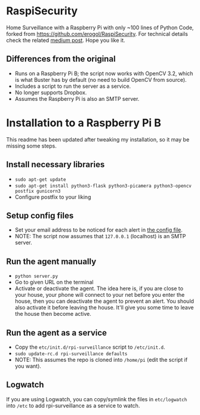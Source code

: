 # RaspiSecurity
Home Surveillance with a Raspberry Pi with only ~100 lines of Python Code, forked from https://github.com/erogol/RaspiSecurity.
For technical details check the related [medium post](https://hackernoon.com/raspberrypi-home-surveillance-with-only-150-lines-of-python-code-2701bd0373c9). Hope you like it.

## Differences from the original
- Runs on a Raspberry Pi B; the script now works with OpenCV 3.2, which is what Buster has by default (no need to build OpenCV from source).
- Includes a script to run the server as a service.
- No longer supports Dropbox.
- Assumes the Raspberry Pi is also an SMTP server.

# Installation to a Raspberry Pi B

This readme has been updated after tweaking my installation, so it may be missing some steps.

## Install necessary libraries

- ```sudo apt-get update```
- ```sudo apt-get install python3-flask python3-picamera python3-opencv postfix gunicorn3```
- Configure postfix to your liking

## Setup config files
- Set your email address to be noticed for each alert in [the config file](conf.json).
- NOTE: The script now assumes that ```127.0.0.1``` (localhost) is an SMTP server.

## Run the agent manually
- ```python server.py ```
- Go to given URL on the terminal
- Activate or deactivate the agent. The idea here is, if you are close to your house, your phone will connect to your net before you enter the house,
then you can deactivate the agent to prevent an alert. You should also activate it before leaving the house. It'll give you some time to leave the house then become active.

## Run the agent as a service
- Copy the ```etc/init.d/rpi-surveillance``` script to ```/etc/init.d```.
- ```sudo update-rc.d rpi-surveillance defaults```
- NOTE: This assumes the repo is cloned into ```/home/pi``` (edit the script if you want).

## Logwatch

If you are using Logwatch, you can copy/symlink the files in ```etc/logwatch``` into ```/etc``` to add rpi-surveillance as a service to watch.

